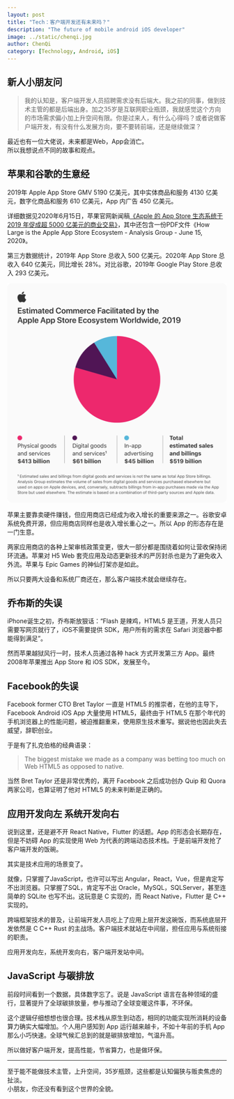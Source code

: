 ```yaml
---
layout: post
title: "Tech：客户端开发还有未来吗？"
description: "The future of mobile android iOS developer"
image: ../static/chenqi.jpg
author: ChenQi
category: [Technology, Android, iOS]
---
```


## 新人小朋友问

> 我的认知是，客户端开发人员招聘需求没有后端大。我之前的同事，做到技术主管的都是后端出身。加之35岁是互联网职业瓶颈，我就感觉这个方向的市场需求偏小加上升空间有限。你是过来人，有什么心得吗？或者说做客户端开发，有没有什么发展方向，要不要转前端，还是继续做深？

最近也有一位大佬说，未来都是Web，App会消亡。  
所以我想说点不同的故事和观点。

## 苹果和谷歌的生意经

2019年 Apple App Store GMV 5190 亿美元，其中实体商品和服务 4130 亿美元，数字化商品和服务 610 亿美元，App 内广告 450 亿美元。

详细数据见2020年6月15日，苹果官网新闻稿[《Apple 的 App Store 生态系统于 2019 年促成超 5000 亿美元的商业交易》](https://www.apple.com.cn/newsroom/2020/06/apples-app-store-ecosystem-facilitated-over-half-a-trillion-dollars-in-commerce-in-2019/)，其中还包含一份PDF文件《How Large is the Apple App Store Ecosystem - Analysis Group - June 15, 2020》。

第三方数据统计，2019年 App Store 总收入 500 亿美元。2020年 App Store 总收入 640 亿美元，同比增长 28%。对比谷歌，2019年 Google Play Store 总收入 293 亿美元。

![App Store stats](../static/Apple_App-Store-infographic-stats_06152020.jpg)

苹果主要靠卖硬件赚钱，但应用商店已经成为收入增长的重要来源之一。谷歌安卓系统免费开源，但应用商店同样也是收入增长重心之一。所以 App 的形态存在是一门生意。

两家应用商店的各种上架审核政策变更，很大一部分都是围绕着如何让营收保持闭环流通。苹果对 H5 Web 套壳应用及动态更新技术的严厉封杀也是为了避免收入外流。苹果与 Epic Games 的神仙打架亦是如此。

所以只要两大设备和系统厂商还在，那么客户端技术就会继续存在。

## 乔布斯的失误

iPhone诞生之初，乔布斯放狠话：“Flash 是辣鸡，HTML5 是王道，开发人员只需要写网页就行了，iOS不需要提供 SDK，用户所有的需求在 Safari 浏览器中都能得到满足”。

然而苹果越狱风行一时，技术人员通过各种 hack 方式开发第三方 App。最终2008年苹果推出 App Store 和 iOS SDK，发展至今。

## Facebook的失误

Facebook former CTO Bret Taylor 一直是 HTML5 的推崇者，在他的主导下，Facebook Android iOS App 大量使用 HTML5，最终由于 HTML5 在那个年代的手机浏览器上的性能问题，被迫推翻重来，使用原生技术重写。据说他也因此失去威望，辞职创业。

于是有了扎克伯格的经典语录：

> The biggest mistake we made as a company was betting too much on Web HTML5 as opposed to native.

当然 Bret Taylor 还是非常优秀的，离开 Facebook 之后成功创办 Quip 和 Quora 两家公司，也算证明了他对 HTML5 的未来判断是正确的。

## 应用开发向左 系统开发向右

说到这里，还是避不开 React Native，Flutter 的话题。App 的形态会长期存在，但是不妨碍 App 的实现使用 Web 为代表的跨端动态技术栈。于是前端开发抢了客户端开发的饭碗。

其实是技术应用的场景变了。

就像，只掌握了JavaScript，也许可以写出 Angular，React，Vue，但是肯定写不出浏览器。只掌握了SQL，肯定写不出 Oracle，MySQL，SQLServer，甚至连简单的 SQLite 也写不出。这玩意是 C 实现的，而 React Native，Flutter 是 C++ 实现的。

跨端框架技术的普及，让前端开发人员吃上了应用上层开发这碗饭，而系统底层开发依然是 C C++ Rust 的主战场。客户端技术就站在中间层，担任应用与系统衔接的职责。

应用开发向左，系统开发向右，客户端开发站中间。

## JavaScript 与碳排放

前段时间看到一个数据，具体数字忘了。说是 JavaScript 语言在各种领域的盛行，显著提升了全球碳排放量，参与推动了全球变暖这件事，不环保。

这个逻辑仔细想想也很合理。技术栈从原生到动态，相同的功能实现所消耗的设备算力确实大幅增加。个人用户感知到 App 运行越来越卡，不如十年前的手机 App 那么小巧快速。全球气候汇总到的就是碳排放增加，气温升高。

所以做好客户端开发，提高性能，节省算力，也是做环保。

----
至于能不能做技术主管，上升空间，35岁瓶颈，这些都是认知偏狭与贩卖焦虑的扯淡。  
小朋友，你还没有看到这个世界的全貌。
